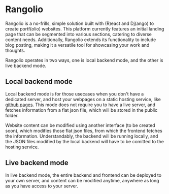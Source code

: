 # Rangolio
Rangolio is a no-frills, simple solution built with (R)eact and Dj(ango) to create portf(olio) websites. This platform currently features an initial landing page that can be segmented into various sections, catering to diverse content needs. Additionally, Rangolio extends its functionality to include blog posting, making it a versatile tool for showcasing your work and thoughts.

Rangolio operates in two ways, one is local backend mode, and the other is live backend mode. 

## Local backend mode
Local backend mode is for those usecases when you don't have a dedicated server, and host your webpages on a static hosting service, like [github pages](https://docs.github.com/en/pages/getting-started-with-github-pages/about-github-pages). This mode does not require you to have a live server, and fetches information from a flat json file, which will be stored in the public folder.

Website content can be modified using another interface (to be created soon), which modifies those flat json files, from which the frontend fetches the information. Understandably, the backend will be running locally, and the JSON files modified by the local backend will have to be comitted to the hosting service.

## Live backend mode
In live backend mode, the entire backend and frontend can be deployed to your own server, and content can be modified anytime, anywhere as long as you have access to your server.
